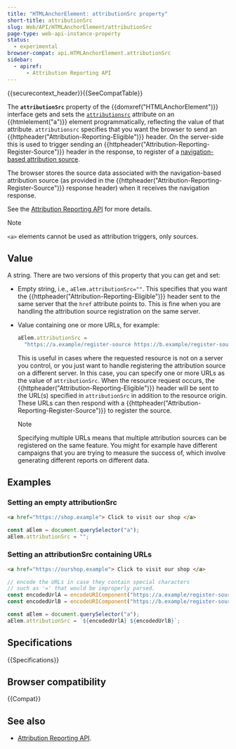 ```yaml
---
title: "HTMLAnchorElement: attributionSrc property"
short-title: attributionSrc
slug: Web/API/HTMLAnchorElement/attributionSrc
page-type: web-api-instance-property
status:
  - experimental
browser-compat: api.HTMLAnchorElement.attributionSrc
sidebar:
  - apiref:
      - Attribution Reporting API
---
```


{{securecontext_header}}{{SeeCompatTable}}

The **`attributionSrc`** property of the {{domxref("HTMLAnchorElement")}} interface gets and sets the [`attributionsrc`](/en-US/docs/Web/HTML/Reference/Elements/a#attributionsrc) attribute on an {{htmlelement("a")}} element programmatically, reflecting the value of that attribute. `attributionsrc` specifies that you want the browser to send an {{httpheader("Attribution-Reporting-Eligible")}} header. On the server-side this is used to trigger sending an {{httpheader("Attribution-Reporting-Register-Source")}} header in the response, to register of a [navigation-based attribution source](/en-US/docs/Web/API/Attribution_Reporting_API/Registering_sources#navigation-based_attribution_sources).

The browser stores the source data associated with the navigation-based attribution source (as provided in the {{httpheader("Attribution-Reporting-Register-Source")}} response header) when it receives the navigation response.

See the [Attribution Reporting API](/en-US/docs/Web/API/Attribution_Reporting_API) for more details.

> [!NOTE]
> `<a>` elements cannot be used as attribution triggers, only sources.

## Value

A string. There are two versions of this property that you can get and set:

- Empty string, i.e., `aElem.attributionSrc=""`. This specifies that you want the {{httpheader("Attribution-Reporting-Eligible")}} header sent to the same server that the `href` attribute points to. This is fine when you are handling the attribution source registration on the same server.
- Value containing one or more URLs, for example:

  ```js
  aElem.attributionSrc =
    "https://a.example/register-source https://b.example/register-source";
  ```

  This is useful in cases where the requested resource is not on a server you control, or you just want to handle registering the attribution source on a different server. In this case, you can specify one or more URLs as the value of `attributionSrc`. When the resource request occurs, the {{httpheader("Attribution-Reporting-Eligible")}} header will be sent to the URL(s) specified in `attributionSrc` in addition to the resource origin. These URLs can then respond with a {{httpheader("Attribution-Reporting-Register-Source")}} to register the source.

  > [!NOTE]
  > Specifying multiple URLs means that multiple attribution sources can be registered on the same feature. You might for example have different campaigns that you are trying to measure the success of, which involve generating different reports on different data.

## Examples

### Setting an empty attributionSrc

```html
<a href="https://shop.example"> Click to visit our shop </a>
```

```js
const aElem = document.querySelector("a");
aElem.attributionSrc = "";
```

### Setting an attributionSrc containing URLs

```html
<a href="https://ourshop.example"> Click to visit our shop </a>
```

```js
// encode the URLs in case they contain special characters
// such as '=' that would be improperly parsed.
const encodedUrlA = encodeURIComponent("https://a.example/register-source");
const encodedUrlB = encodeURIComponent("https://b.example/register-source");

const aElem = document.querySelector("a");
aElem.attributionSrc = `${encodedUrlA} ${encodedUrlB}`;
```

## Specifications

{{Specifications}}

## Browser compatibility

{{Compat}}

## See also

- [Attribution Reporting API](/en-US/docs/Web/API/Attribution_Reporting_API).
